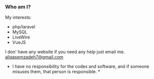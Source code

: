 ### Who am I?

My interests:

- php/laravel
- MySQL
- LiveWire
- VueJS

I don' have any website if you need any help just email me.
aliqasemzadeh7@gmail.com

 * I have no responsibility for the codes and software, and if someone misuses them, that person is responsible. *
